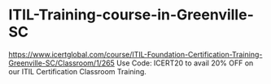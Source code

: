 # ITIL-Training-course-in-Greenville-SC
https://www.icertglobal.com/course/ITIL-Foundation-Certification-Training-Greenville-SC/Classroom/1/265              Use Code: ICERT20 to avail 20% OFF on our ITIL Certification Classroom Training.     
